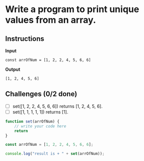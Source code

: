 # Write a program to print unique values from an array.

## Instructions

**Input**

`const arrOfNum = [1, 2, 2, 4, 5, 6, 6]`

**Output**

`[1, 2, 4, 5, 6]`

## Challenges (0/2 done)

- [ ] set([1, 2, 2, 4, 5, 6, 6]) returns [1, 2, 4, 5, 6].
- [ ] set([1, 1, 1, 1, 1]) returns [1].

```js
function set(arrOfNum) {
	// write your code here
	return
}

const arrOfNum = [1, 2, 2, 4, 5, 6, 6];

console.log("result is + " + set(arrOfNum));
```
